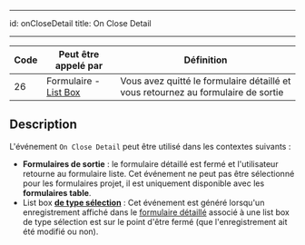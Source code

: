 - - -
id: onCloseDetail title: On Close Detail
- - -

| Code | Peut être appelé par                                     | Définition                                                                        |
| ---- | -------------------------------------------------------- | --------------------------------------------------------------------------------- |
| 26   | Formulaire - [List Box](FormObjects/listbox_overview.md) | Vous avez quitté le formulaire détaillé et vous retournez au formulaire de sortie |


## Description

L'événement `On Close Detail` peut être utilisé dans les contextes suivants :

- **Formulaires de sortie** : le formulaire détaillé est fermé et l'utilisateur retourne au formulaire liste. Cet événement ne peut pas être sélectionné pour les formulaires projet, il est uniquement disponible avec les **formulaires table**.
- List box [**de type sélection**](FormObjects/listbox_overview.md#selection-list-boxes) : Cet événement est généré lorsqu'un enregistrement affiché dans le [formulaire détaillé](FormObjects/properties_ListBox.md#detail-form-name) associé à une list box de type sélection est sur le point d'être fermé (que l'enregistrement ait été modifié ou non).

